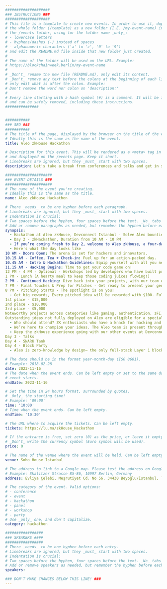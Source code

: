```yaml
---
####################
### INSTRUCTIONS ###
####################
# This file is a template to create new events. In order to use it, duplicate
# the whole folder (/template) as a new folder (I.E. /my-event-name) inside of
# the /events folder, using for the folder name _only_:
# - lowercase letters
# - hyphens/dashes (-) instead of spaces
# - alphanumeric characters ('a' to 'z', '0' to '9')
# and edit the README.md file inside that new folder just created.
#
# The name of the folder will be used on the URL. Example:
# https://blockchainweek.berlin/my-event-name
#
# _Don't_ rename the new file (README.md), only edit its content.
# _Don't_ remove any text before the colons at the beginning of each line,
# only edit what is after the colon. Example:
# Don't remove the word nor colon on 'description:'
#
# Every line starting with a hash symbol (#) is a comment. It will be ignored
# and can be safely removed, including these instructions.
###############


###########
### SEO ###
###########
# The title of the page, displayed by the browser on the title of the window.
# Ideally this is the same as the name of the event.
title: Aleo zkHouse Hackathon

# Description for this event. This will be rendered as a <meta> tag in the HTML,
# and displayed on the /events page. Keep it short.
# Linebreaks are ignored, but they _must_ start with two spaces.
description: Let's take a break from conferences and talks and get in some movement in honor of code security.​​

#####################
### EVENT DETAILS ###
#####################
# The name of the event you're creating.
# Ideally this is the same as the title.
name: Aleo zkHouse Hackathon

# There _needs_ to be one hyphen before each paragraph.
# Linebreaks are ignored, but they _must_ start with two spaces.
# Indentation is crucial:
# Two spaces before the hyphen, four spaces before the text. _No_ tabs allowed.
# Add or remove paragraphs as needed, but remember the hyphen before each entry.
synopsis:
  - ​Hackathon at Aleo zkHouse, Devconnect Istanbul - Solve Aleo bounties to win big.
  - Day 2 - zkHackathon, Duration from 10 AM - 10 PM
  - ​If you’re coming fresh to Day 2, welcome to Aleo zkHouse, a four-day inclusive and interactive experience for zero-knowledge enthusiasts of all levels. We’ll start the Hackathon by sharing ZK apps built on Aleo to inspire you. Then, it’s your turn: You can bring the Leo skills you honed on Day 1 or your existing Leo know-how to build and deploy apps on Aleo — with the chance to win part of the total $45K in prizes and bounties. ​If you’re new to building Aleo or Web3 apps, join Learn & Earn to master Leo, Aleo’s programming language — and get the chance to earn up to $600 throughout the day’s workshops. Four of the Learn & Earn workshops will cover categories eligible for the $3K bounties awarded at the Hackathon (see the rewards outlined below), the bounties will be handed out by the grantees who led the workshops at Learn & Earn.
  - Here's what the day looks like
​10 AM - Doors Open: The arena is set for hackers and innovators.
​10.15 AM - Coffee, Tea + Check-in: Fuel up for an action-packed day.
​10.45 AM - Intro & Hackathon Guidelines: Equip yourself with all you need to know for the day.
​11.15 AM - Hacking Begins: Time to get your code game on!
12 PM - 4 PM - Optional - Workshops led by developers who have built projects on Aleo.
1 PM - Lunch (A hearty meal to keep those coding juices flowing!)
​2 PM - Continued Hacking: Dive back into your projects, with our team on standby for any support.
​7 PM - Final Touches & Prep for Pitches - Get ready to present your genius to the world.
​8 PM - Pitching Starts - The spotlight is on you!
  - ​Get big rewards, ​​Every pitched idea will be rewarded with $100. Fully deployed projects on Aleo will be judged and rewarded
1st place - $15,000
​​2nd place - $10,000
3rd place - $5,000
​Noteworthy projects across categories like gaming, authentication, zFI, ZK ML, and governance can get an additional $3K as a category prize. These categories will be covered at the previous day’s Learn & Earn workshops.  
Outstanding ideas not fully deployed on Aleo are eligible for a special prize of $1K.
  - Who should attend? ZK enthusiasts who have a knack for hacking and want to implement their ideas using Aleo, who​ ​aim to build apps that show zero-knowledge’s potential for real-world solutions, who​​ seek feedback, collaboration, or simply wish to pitch their innovations
  - ​We’re here to champion your ideas. ​The Aleo team is present throughout to assist and cheer you on. We’ve got you — whether you're looking for technical help, strategic insights, or inspiration.
  - ​Keep the zkHouse experience going with our other events at Devconnect Istanbul
Day 3 - Talks
​Day 4 - SNARK Tank
​Day 4 - Block Party
  - Aleo is zero-knowledge by design— the only full-stack Layer 1 blockchain integrating ZK at every level to build an actually secure internet. Aleo provides a zero-knowledge technology platform with uncompromising speed and privacy, allowing developers to build full-stack, private applications with the power of ZK on L1.

# The date should be in the format year-month-day (ISO 8601).
# Example: 2018-02-28
date: 2023-11-16
# The date when the event ends. Can be left empty or set to the same day the
# event starts.
endDate: 2023-11-16

# Set the time in 24 hours format, surrounded by quotes.
# _Only_ the starting time!
# Example: '09:00'
time: '10:00'
# Time when the event ends. Can be left empty.
endTime: '10:30'

# The URL where to acquire the tickets. Can be left empty.
tickets: https://lu.ma/zkHouse_Hackathon

# If the entrance is free, set zero (0) as the price, or leave it empty.
# _Don't_ write the currency symbol (Euro symbol will be used).
price: 0

# The name of the venue where the event will be held. Can be left empty.
venue: Soho House Istanbul

# The address to link to a Google map. Please test the address on Google Maps.
# Example: Skalitzer Strasse 85-86, 10997 Berlin, Germany
address: Evliya Çelebi, Meşrutiyet Cd. No 56, 34430 Beyoğlu/İstanbul, Türkiye

# The category of the event. Valid options:
# - conference
# - event
# - hackathon
# - panel
# - workshop
# - party
# Use _only_ one, and don't capitalize.
category: hackathon

#################
### SPEAKERS ####
#################
# There _needs_ to be one hyphen before each entry.
# Linebreaks are ignored, but they _must_ start with two spaces.
# Indentation is crucial:
# Two spaces before the hyphen, four spaces before the text. _No_ tabs allowed.
# Add or remove speakers as needed, but remember the hyphen before each entry.
speakers:

### DON'T MAKE CHANGES BELOW THIS LINE! ###
---
```


<!-- ### DON'T MAKE CHANGES BELOW THIS LINE! ### -->

<Event-Content/>
